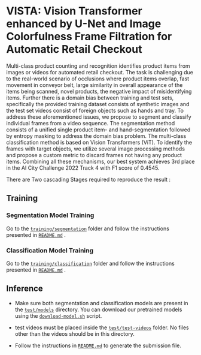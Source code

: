 # VISTA: Vision Transformer enhanced by U-Net and Image Colorfulness Frame Filtration for Automatic Retail Checkout
Multi-class product counting and recognition identifies product items from images or videos for automated retail checkout. The task is challenging due to the real-world scenario of occlusions where product items overlap, fast movement in conveyor belt, large similarity in overall appearance of the items being scanned, novel products, the negative impact of misidentifying items. Further there is a domain bias between training and test sets, specifically the provided training dataset consists of synthetic images and the test set videos consist of foreign objects such as hands and tray. To address these aforementioned issues, we propose to segment and classify individual frames from a video sequence. The segmentation method consists of a unified single product item- and hand-segmentation followed by entropy masking to address the domain bias problem. The multi-class classification method is based on Vision Transformers (ViT). To identify the frames with target objects, we utilize several image processing methods and propose a custom metric to discard frames not having any product items. Combining all these mechanisms, our best system achieves 3rd place in the AI City Challenge 2022 Track 4 with F1 score of 0.4545.


There are Two cascading Stages required to reproduce the result :

## Training
### Segmentation Model Training 
Go to the [`training/segmentation`](training/segmentation/) folder and follow the instructions presented in [`README.md`](training/segmentation/README.md) .

### Classification Model Training
Go to the [`training/classification`](training/classification/) folder and follow the instructions presented in [`README.md`](training/classification/README.md) .


## Inference 
* Make sure both segmentation and classification models are present in the [`test/models`](test/models/) directory. You can download our pretrained models using the [`download-model.sh`](test/download-model.sh) script. 

* test videos must be placed inside the [`test/test-videos`](test/test-videos/) folder. No files other than the videos should be in this directory.

* Follow the instructions in [`README.md`](test/README.md) to generate the submission file. 
